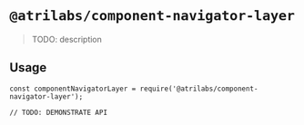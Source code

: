 # `@atrilabs/component-navigator-layer`

> TODO: description

## Usage

```
const componentNavigatorLayer = require('@atrilabs/component-navigator-layer');

// TODO: DEMONSTRATE API
```
